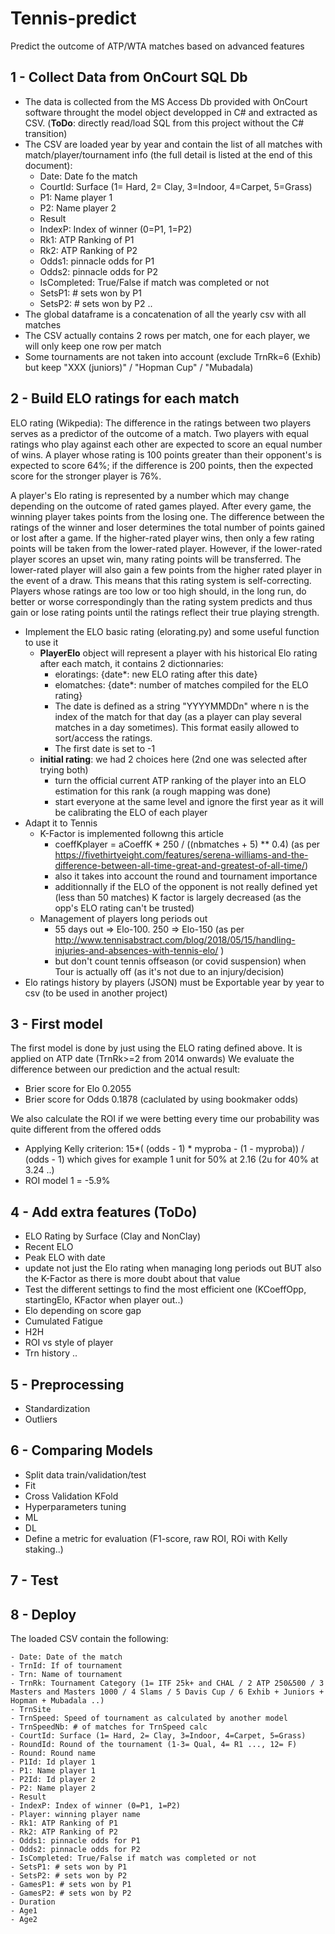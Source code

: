 # Tennis-predict
Predict the outcome of ATP/WTA matches based on advanced features

## 1 - Collect Data from OnCourt SQL Db
- The data is collected from the MS Access Db provided with OnCourt software throught the model object developped in C# and extracted as CSV. (**ToDo**: directly read/load SQL from this project without the C# transition)
- The CSV are loaded year by year and contain the list of all matches with match/player/tournament info (the full detail is listed at the end of this document):
    - Date: Date fo the match
    - CourtId: Surface (1= Hard, 2= Clay, 3=Indoor, 4=Carpet, 5=Grass)
    - P1: Name player 1
    - P2: Name player 2
    - Result
    - IndexP: Index of winner (0=P1, 1=P2)
    - Rk1: ATP Ranking of P1
    - Rk2: ATP Ranking of P2
    - Odds1: pinnacle odds for P1
    - Odds2: pinnacle odds for P2
    - IsCompleted: True/False if match was completed or not
    - SetsP1: # sets won by P1
    - SetsP2: # sets won by P2
    ..
- The global dataframe is a concatenation of all the yearly csv with all matches
- The CSV actually contains 2 rows per match, one for each player, we will only keep one row per match
- Some tournaments are not taken into account (exclude TrnRk=6 (Exhib) but keep "XXX (juniors)" / "Hopman Cup" / "Mubadala) 


## 2 - Build ELO ratings for each match
ELO rating (Wikpedia):
The difference in the ratings between two players serves as a predictor of the outcome of a match. Two players with equal ratings who play against each other are expected to score an equal number of wins. A player whose rating is 100 points greater than their opponent's is expected to score 64%; if the difference is 200 points, then the expected score for the stronger player is 76%.

A player's Elo rating is represented by a number which may change depending on the outcome of rated games played. 
After every game, the winning player takes points from the losing one. The difference between the ratings of the winner and loser determines the total number of points gained or lost after a game. If the higher-rated player wins, then only a few rating points will be taken from the lower-rated player. However, if the lower-rated player scores an upset win, many rating points will be transferred. The lower-rated player will also gain a few points from the higher rated player in the event of a draw. This means that this rating system is self-correcting. Players whose ratings are too low or too high should, in the long run, do better or worse correspondingly than the rating system predicts and thus gain or lose rating points until the ratings reflect their true playing strength.

- Implement the ELO basic rating (elorating.py) and some useful function to use it
    - **PlayerElo** object will represent a player with his historical Elo rating after each match, it contains 2 dictionnaries:
        - eloratings: {date*: new ELO rating after this date}
        - elomatches: {date*: number of matches compiled for the ELO rating}
        - The date is defined as a string "YYYYMMDDn" where n is the index of the match for that day (as a player can play several matches in a day sometimes). This format easily allowed to sort/access the ratings.   
        - The first date is set to -1
    - **initial rating**: we had 2 choices here (2nd one was selected after trying both)
        - turn the official current ATP ranking of the player into an ELO estimation for this rank (a rough mapping was done)
        - start everyone at the same level and ignore the first year as it will be calibrating the ELO of each player
- Adapt it to Tennis
    - K-Factor is implemented followng this article  
        - coeffKplayer = aCoeffK * 250 / ((nbmatches + 5) ** 0.4) (as per https://fivethirtyeight.com/features/serena-williams-and-the-difference-between-all-time-great-and-greatest-of-all-time/)
        - also it takes into account the round and tournament importance
        - additionnally if the ELO of the opponent is not really defined yet (less than 50 matches) K factor is largely decreased (as the opp's ELO rating can't be trusted)     
    - Management of players long periods out
        - 55 days out => Elo-100. 250 => Elo-150 (as per http://www.tennisabstract.com/blog/2018/05/15/handling-injuries-and-absences-with-tennis-elo/ )
        - but don't count tennis offseason (or covid suspension) when Tour is actually off (as it's not due to an injury/decision)
- Elo ratings history by players (JSON) must be Exportable year by year to csv (to be used in another project)


## 3 - First model
The first model is done by just using the ELO rating defined above.
It is applied on ATP date (TrnRk>=2 from 2014 onwards)
We evaluate the difference between our prediction and the actual result:
- Brier score for Elo 0.2055
- Brier score for Odds 0.1878 (caclulated by using bookmaker odds)

We also calculate the ROI if we were betting every time our probability was quite different from the offered odds
- Applying Kelly criterion: 15*( (odds - 1) * myproba - (1 - myproba)) / (odds - 1) which gives for example 1 unit for 50% at 2.16 (2u for 40% at 3.24 ..) 
- ROI model 1 = -5.9%

## 4 - Add extra features (ToDo)
- ELO Rating by Surface (Clay and NonClay)
- Recent ELO
- Peak ELO with date
- update not just the Elo rating when managing long periods out BUT also the K-Factor as there is more doubt about that value
- Test the different settings to find the most efficient one (KCoeffOpp, startingElo, KFactor when player out..)
- Elo depending on score gap
- Cumulated Fatigue
- H2H
- ROI vs style of player
- Trn history
..

## 5 - Preprocessing
- Standardization
- Outliers

## 6 - Comparing Models
- Split data train/validation/test
- Fit
- Cross Validation KFold
- Hyperparameters tuning
- ML
- DL
- Define a metric for evaluation (F1-score, raw ROI, ROi with Kelly staking..)

## 7 - Test

## 8 - Deploy


The loaded CSV contain the following:
    
    - Date: Date of the match
    - TrnId: If of tournament
    - Trn: Name of tournament
    - TrnRk: Tournament Category (1= ITF 25k+ and CHAL / 2 ATP 250&500 / 3 Masters and Masters 1000 / 4 Slams / 5 Davis Cup / 6 Exhib + Juniors + Hopman + Mubadala ..)
    - TrnSite
    - TrnSpeed: Speed of tournament as calculated by another model
    - TrnSpeedNb: # of matches for TrnSpeed calc
    - CourtId: Surface (1= Hard, 2= Clay, 3=Indoor, 4=Carpet, 5=Grass)
    - RoundId: Round of the tournament (1-3= Qual, 4= R1 ..., 12= F)
    - Round: Round name
    - P1Id: Id player 1
    - P1: Name player 1
    - P2Id: Id player 2
    - P2: Name player 2
    - Result
    - IndexP: Index of winner (0=P1, 1=P2)
    - Player: winning player name
    - Rk1: ATP Ranking of P1
    - Rk2: ATP Ranking of P2
    - Odds1: pinnacle odds for P1
    - Odds2: pinnacle odds for P2
    - IsCompleted: True/False if match was completed or not
    - SetsP1: # sets won by P1
    - SetsP2: # sets won by P2
    - GamesP1: # sets won by P1
    - GamesP2: # sets won by P2
    - Duration
    - Age1
    - Age2
